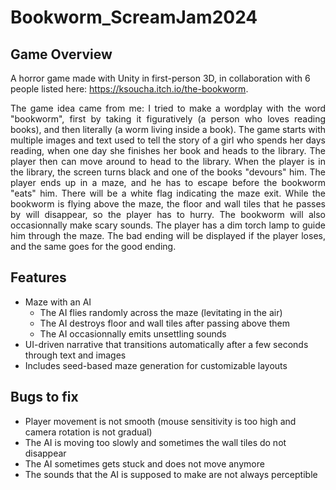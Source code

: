# Bookworm_ScreamJam2024

## Game Overview
 A horror game made with Unity in first-person 3D, in collaboration with 6 people listed here: https://ksoucha.itch.io/the-bookworm. 
 
<p align="justify">
The game idea came from me: I tried to make a wordplay with the word "bookworm", first by taking it figuratively (a person who loves reading books), and then literally (a worm living inside a book). The game starts with multiple images and text used to tell the story of a girl who spends her days reading, when one day she finishes her book and heads to the library. The player then can move around to head to the library. When the player is
in the library, the screen turns black and one of the books "devours" him. The player ends up in a maze, and he has to escape before the bookworm "eats" him. There will be a white flag indicating the maze exit. While the  bookworm is flying above the maze, the floor and wall tiles that he passes by will disappear, so the player has to hurry. The bookworm will also occasionnally make scary sounds. The player has a dim torch lamp to guide him through the maze. The bad ending will be displayed if the player loses, and the same goes for the good ending. 
</p>

## Features
* Maze with an AI
  * The AI flies randomly across the maze (levitating in the air)
  * The AI destroys floor and wall tiles after passing above them
  * The AI occasionnally emits unsettling sounds
* UI-driven narrative that transitions automatically after a few seconds through text and images
* Includes seed-based maze generation for customizable layouts

## Bugs to fix
* Player movement is not smooth (mouse sensitivity is too high and camera rotation is not gradual)
* The AI is moving too slowly and sometimes the wall tiles do not disappear
* The AI sometimes gets stuck and does not move anymore
* The sounds that the AI is supposed to make are not always perceptible
